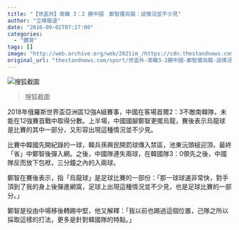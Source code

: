 ```yaml
---
title: "【世盃外】南韓 3：2 勝中國　鄭智擺烏龍：這情況並不少見"
author: "立場報道"
date: "2016-09-02T07:27:00"
categories:
  - "體育"
tags: []
image: "http://web.archive.org/web/2021im_/https://cdn.thestandnews.com/media/photos/cache/china1_KMZTh_1200x0.PNG"
original_url: "thestandnews.com/sport/世盃外-南韓3-2勝中國-鄭智擺烏龍-這情況並不少見"
---
```

![搜狐截圖](http://web.archive.org/web/2021im_/https://cdn.thestandnews.com/media/photos/cache/china1_KMZTh_1200x0.PNG)

> 搜狐截圖

2018年俄羅斯世界盃亞洲區12強A組賽事，中國在客場首爾2：3不敵南韓隊，未能在12強賽首戰中取得分數。上半場，中國國腳鄭智更擺烏龍，賽後表示烏龍球是比賽的其中一部分，又形容出現這種情況並不少見。

比賽中韓國先開紀錄的一球，韓兵孫興民開罰球傳入禁區，池東沅頭槌迎頂，最終「省」中鄭智後彈入網。之後，中國隊連失兩球，在韓國隊3：0領先之後，中國隊反而放下包袱，三分鐘之內的入兩球。

鄭智在賽後表示，指「烏龍球」是足球比賽的一部份：「那一球球速非常快，對手頂到了我的身上後彈進網窩，足球上出現這種情況並不少見，也是足球比賽的一部分。」

鄭智是役由中場移後轉踢中堅，他又解釋：「我以前也踢過這個位置，己隊之所以採取這樣的打法，更多是針對韓國隊的特點。」